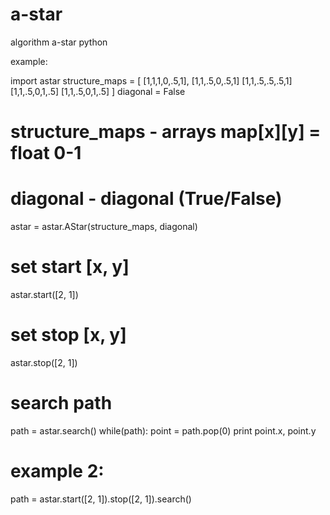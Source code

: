 a-star
======

algorithm a-star python

example:

import astar
structure_maps = [
	[1,1,1,0,.5,1],
	[1,1,.5,0,.5,1]
	[1,1,.5,.5,.5,1]
	[1,1,.5,0,1,.5]
	[1,1,.5,0,1,.5]
]
diagonal = False
# structure_maps - arrays map[x][y] = float 0-1
# diagonal - diagonal (True/False)

astar = astar.AStar(structure_maps, diagonal)

# set start [x, y]
astar.start([2, 1])

# set stop [x, y]
astar.stop([2, 1])

# search path
path = astar.search()
while(path):
	point = path.pop(0)
	print point.x, point.y

# example 2:
path = astar.start([2, 1]).stop([2, 1]).search()
